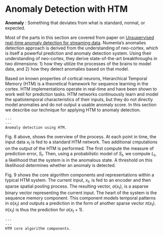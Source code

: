 # Anomaly Detection with HTM

**Anomaly** : Something that deviates from what is standard, normal, or expected.

Most of the parts in this section are covered from paper on [Unsupervised real-time anomaly detection for streaming data](https://www.sciencedirect.com/science/article/pii/S0925231217309864#bib0001).
Numenta’s anomalies detection approach is derived from the understanding of neo-cortex, which is itself a powerful prediction and anomaly detection system. Using their understanding of neo-cortex, they derive state-of-the-art breakthroughs in two dimensions: 1) how they utilize the processes of the brains to model data, and 2) how they detect anomalies based on that model.

Based on known properties of cortical neurons, Hierarchical Temporal Memory (HTM) is a theoretical framework for sequence learning in the cortex. HTM implementations operate in real-time and have been shown to work well for prediction tasks. HTM networks continuously learn and model the spatiotemporal characteristics of their inputs, but they do not directly model anomalies and do not output a usable anomaly score. In this section we describe our technique for applying HTM to anomaly detection.

```{figure} images/anomaly1.png
---
---
Anomaly detection using HTM.
```

Fig. 8 above, shows the overview of the process. At each point in time, the input data $x_{t}$ is fed to a standard HTM network. Two additional cmputations on the output of the HTM is performed. The first compute the measure of prediction error, $S_{t}$. Then, using a probabilistic model of $S_{t}$, we compute $L_{t}$, a likelihood that the system is in the anomalous state. A threshold on this likelihood determines whether an anomaly is detected.

Fig. 9 shows the core algorithm components and representations within a typical HTM system. The current input, $x_{t}$, is fed to an encoder and then sparse spatial pooling process. The resulting vector, $a(x_{t})$, is a asparse binary vector representing the current input. The heart of the system is the sequence memory component. This component models temporal patterns in $a(x_{t})$ and outputs a prediction in the form of another sparse vector $\pi(x_{t})$. $\pi(x_{t})$ is thus the prediction for $a(x_{t}+1)$.

```{figure} images/anomaly2.png
---
---
HTM core algorithm components.
```

